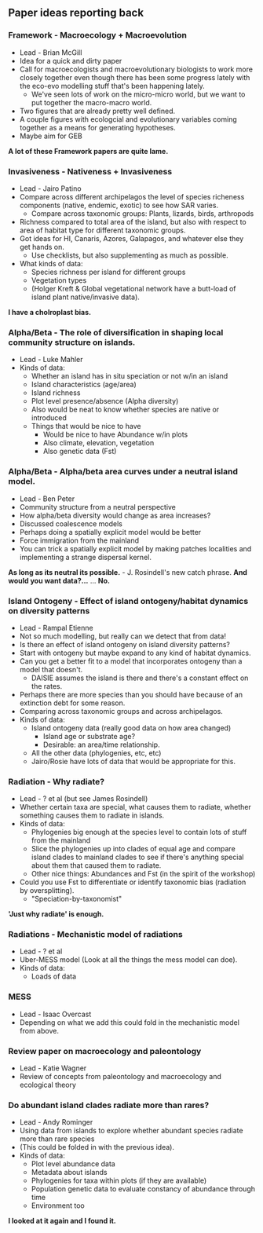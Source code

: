 ## Paper ideas reporting back

### Framework - Macroecology + Macroevolution
* Lead - Brian McGill
* Idea for a quick and dirty paper
* Call for macroecologists and macroevolutionary biologists to work more closely together even though there has been some progress lately with the eco-evo modelling stuff that's been happening lately.
    * We've seen lots of work on the micro-micro world, but we want to put together the macro-macro world.
* Two figures that are already pretty well defined.
* A couple figures with ecologcial and evolutionary variables coming together as a means for generating hypotheses.
* Maybe aim for GEB

**A lot of these Framework papers are quite lame.**

### Invasiveness - Nativeness + Invasiveness
* Lead - Jairo Patino
* Compare across different archipelagos the level of species richeness components (native, endemic, exotic) to see how SAR varies.
    * Compare across taxonomic groups: Plants, lizards, birds, arthropods
* Richness compared to total area of the island, but also with respect to area of habitat type for different taxonomic groups.
* Got ideas for HI, Canaris, Azores, Galapagos, and whatever else they get hands on.
    * Use checklists, but also supplementing as much as possible.
* What kinds of data:
    * Species richness per island for different groups
    * Vegetation types
    * (Holger Kreft & Global vegetational network have a butt-load of island plant native/invasive data).

**I have a cholroplast bias.**

### Alpha/Beta - The role of diversification in shaping local community structure on islands.
* Lead - Luke Mahler
* Kinds of data:
    * Whether an island has in situ speciation or not w/in an island
    * Island characteristics (age/area)
    * Island richness
    * Plot level presence/absence (Alpha diversity)
    * Also would be neat to know whether species are native or introduced
    * Things that would be nice to have
        * Would be nice to have Abundance w/in plots
        * Also climate, elevation, vegetation
        * Also genetic data (Fst)

### Alpha/Beta - Alpha/beta area curves under a neutral island model.
* Lead - Ben Peter
* Community structure from a neutral perspective
* How alpha/beta diversity would change as area increases?
* Discussed coalescence models
* Perhaps doing a spatially explicit model would be better
* Force immigration from the mainland
* You can trick a spatially explicit model by making patches localities and implementing a strange dispersal kernel.

**As long as its neutral its possible.** - J. Rosindell's new catch phrase.
**And would you want data?...** ... **No.**

### Island Ontogeny - Effect of island ontogeny/habitat dynamics on diversity patterns
* Lead - Rampal Etienne
* Not so much modelling, but really can we detect that from data!
* Is there an effect of island ontogeny on island diversity patterns?
* Start with ontogeny but maybe expand to any kind of habitat dynamics.
* Can you get a better fit to a model that incorporates ontogeny than a model that doesn't.
    * DAISIE assumes the island is there and there's a constant effect on the rates.
* Perhaps there are more species than you should have because of an extinction debt for some reason.
* Comparing across taxonomic groups and across archipelagos.
* Kinds of data:
    * Island ontogeny data (really good data on how area changed)
        * Island age or substrate age?
        * Desirable: an area/time relationship.
    * All the other data (phylogenies, etc, etc)
    * Jairo/Rosie have lots of data that would be appropriate for this.

### Radiation - Why radiate?
* Lead - ? et al (but see James Rosindell)
* Whether certain taxa are special, what causes them to radiate, whether something causes them to radiate in islands.
* Kinds of data:
    * Phylogenies big enough at the species level to contain lots of stuff from the mainland
    * Slice the phylogenies up into clades of equal age and compare island clades to mainland clades to see if there's anything special about them that caused them to radiate.
    * Other nice things: Abundances and Fst (in the spirit of the workshop)
* Could you use Fst to differentiate or identify taxonomic bias (radiation by oversplitting).
    * "Speciation-by-taxonomist"

**'Just why radiate' is enough.**

### Radiations - Mechanistic model of radiations
* Lead - ? et al
* Uber-MESS model (Look at all the things the mess model can doe).
* Kinds of data:
    * Loads of data

### MESS
* Lead - Isaac Overcast
* Depending on what we add this could fold in the mechanistic model from above.

### Review paper on macroecology and paleontology
* Lead - Katie Wagner
* Review of concepts from paleontology and macroecology and ecological theory

### Do abundant island clades radiate more than rares?
* Lead - Andy Rominger
* Using data from islands to explore whether abundant species radiate more than rare species
* (This could be folded in with the previous idea).
* Kinds of data:
    * Plot level abundance data
    * Metadata about islands
    * Phylogenies for taxa within plots (if they are available)
    * Population genetic data to evaluate constancy of abundance through time
    * Environment too

**I looked at it again and I found it.**


